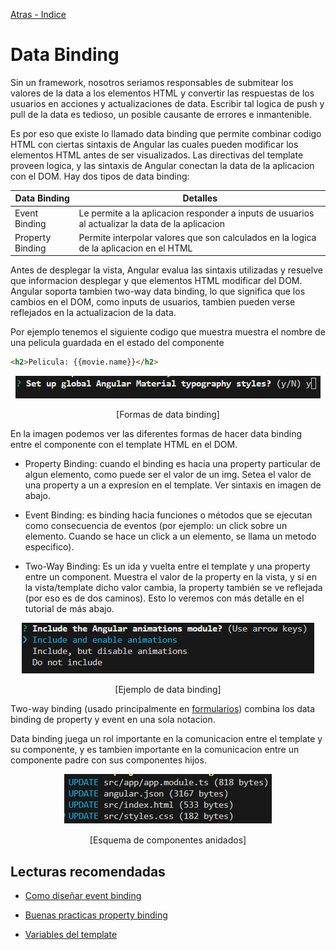 [Atras - Indice](https://github.com/daniel18acevedo/DA2-Tecnologia/tree/angular-component)

# Data Binding

Sin un framework, nosotros seriamos responsables de submitear los valores de la data a los elementos HTML y convertir las respuestas de los usuarios en acciones y actualizaciones de data. Escribir tal logica de push y pull de la data es tedioso, un posible causante de errores e inmantenible.

Es por eso que existe lo llamado data binding que permite combinar codigo HTML con ciertas sintaxis de Angular las cuales pueden modificar los elementos HTML antes de ser visualizados. Las directivas del template proveen logica, y las sintaxis de Angular conectan la data de la aplicacion con el DOM. Hay dos tipos de data binding:

| Data Binding     | Detalles                                                                                         |
| ---------------- | ------------------------------------------------------------------------------------------------ |
| Event Binding    | Le permite a la aplicacion responder a inputs de usuarios al actualizar la data de la aplicacion |
| Property Binding | Permite interpolar valores que son calculados en la logica de la aplicacion en el HTML           |

Antes de desplegar la vista, Angular evalua las sintaxis utilizadas y resuelve que informacion desplegar y que elementos HTML modificar del DOM. Angular soporta tambien two-way data binding, lo que significa que los cambios en el DOM, como inputs de usuarios, tambien pueden verse reflejados en la actualizacion de la data.

Por ejemplo tenemos el siguiente codigo que muestra muestra el nombre de una pelicula guardada en el estado del componente

```HTML
<h2>Pelicula: {{movie.name}}</h2>
```

<p align="center">
<img src="./images/image-7.png">
</p>
<p align="center">
[Formas de data binding]
</p>

En la imagen podemos ver las diferentes formas de hacer data binding entre el componente con el template HTML en el DOM.

- Property Binding: cuando el binding es hacia una property particular de algun elemento, como puede ser el valor de un img. Setea el valor de una property a un a expresíon en el template. Ver sintaxis en imagen de abajo.

- Event Binding: es binding hacia funciones o métodos que se ejecutan como consecuencia de eventos (por ejemplo: un click sobre un elemento. Cuando se hace un click a un elemento, se llama un metodo especifico).

- Two-Way Binding: Es un ida y vuelta entre el template y una property entre un component. Muestra el valor de la property en la vista, y si en la vista/template dicho valor cambia, la property también se ve reflejada (por eso es de dos caminos). Esto lo veremos con más detalle en el tutorial de más abajo.

<p align="center">
<img src="./images/image-8.png">
</p>
<p align="center">
[Ejemplo de data binding]
</p>

Two-way binding (usado principalmente en [formularios](https://v17.angular.io/guide/forms)) combina los data binding de property y event en una sola notacion.

Data binding juega un rol importante en la comunicacion entre el template y su componente, y es tambien importante en la comunicacion entre un componente padre con sus componentes hijos.

<p align="center">
<img src="./images/image-9.png">
</p>
<p align="center">
[Esquema de componentes anidados]
</p>

## Lecturas recomendadas

- [Como diseñar event binding](https://v17.angular.io/guide/event-binding-concepts)

- [Buenas practicas property binding](https://v17.angular.io/guide/property-binding-best-practices)

- [Variables del template](https://v17.angular.io/guide/template-reference-variables)
